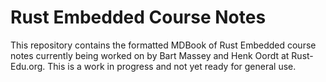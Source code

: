 # Rust Embedded Course Notes

This repository contains the formatted MDBook of Rust Embedded course notes currently being worked on by Bart Massey and Henk Oordt at Rust-Edu.org. This is a work in progress and not yet ready for general use.

